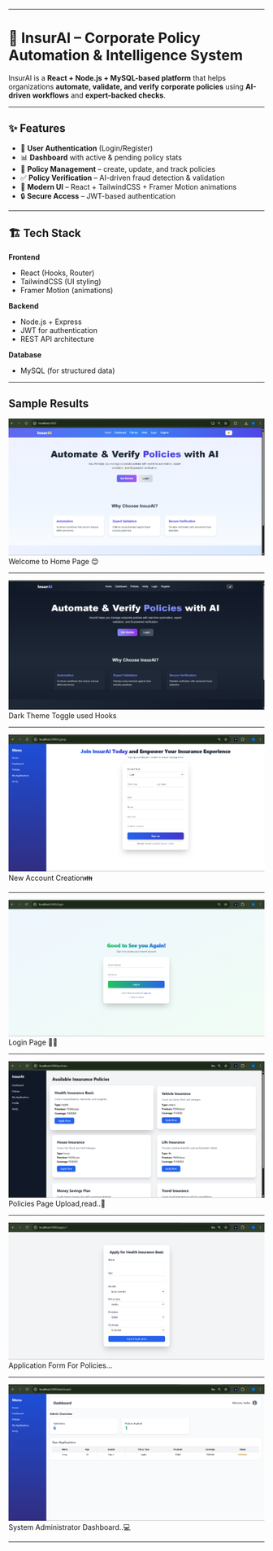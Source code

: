 
---

# 📌 InsurAI – Corporate Policy Automation & Intelligence System

InsurAI is a **React + Node.js + MySQL-based platform** that helps organizations **automate, validate, and verify corporate policies** using **AI-driven workflows** and **expert-backed checks**.

---

## ✨ Features

* 🔑 **User Authentication** (Login/Register)
* 📊 **Dashboard** with active & pending policy stats
* 📂 **Policy Management** – create, update, and track policies
* ✅ **Policy Verification** – AI-driven fraud detection & validation
* 🎨 **Modern UI** – React + TailwindCSS + Framer Motion animations
* 🔒 **Secure Access** – JWT-based authentication

---

## 🏗️ Tech Stack

**Frontend**

* React (Hooks, Router)
* TailwindCSS (UI styling)
* Framer Motion (animations)

**Backend**

* Node.js + Express
* JWT for authentication
* REST API architecture

**Database**

* MySQL (for structured data)

---
## Sample Results
![Home](Images/Home_page.png)
Welcome to Home Page 😊

---
![DarkTheme](Images/Dark_theme.png)
Dark Theme Toggle used Hooks

---
![Register](Images/New_Registration_Page.png)
New Account Creation👪

---
![Login](Images/Login_Page.png)
Login Page 🧍🏻

---
![Policies](Images/Policies_page.png)
Policies Page Upload,read..📃

---
![Application Form](Images/Policy_Application.png)
Application Form For Policies...

---
![Admin Dashboard](Images/Admin_Dashboard.png)
System Administrator Dashboard..💻

---


